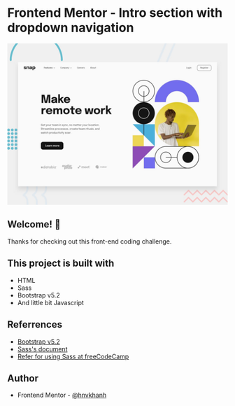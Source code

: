 # Frontend Mentor - Intro section with dropdown navigation

![Design preview for the Intro section with dropdown navigation coding challenge](./design/desktop-preview.jpg)

## Welcome! 👋

Thanks for checking out this front-end coding challenge.


## This project is built with

- HTML
- Sass
- Bootstrap v5.2
- And little bit Javascript


## Referrences

- [Bootstrap v5.2](https://getbootstrap.com/docs/5.2/getting-started/introduction/)
- [Sass's document](https://sass-lang.com/documentation/)
- [Refer for using Sass at freeCodeCamp](https://www.freecodecamp.org/news/how-to-use-sass-with-css/)



## Author
- Frontend Mentor - [@hnvkhanh](https://www.frontendmentor.io/profile/hnvkhanh)
